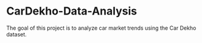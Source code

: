 # CarDekho-Data-Analysis
The goal of this project is to analyze car market trends using the Car Dekho dataset. 
